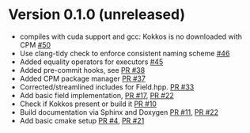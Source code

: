 # Version 0.1.0 (unreleased)
- compiles with cuda support and gcc: Kokkos is no downloaded with CPM [#50](https://github.com/exasim-project/NeoFOAM/pull/50)
- Use clang-tidy check to enforce consistent naming scheme [#46](https://github.com/exasim-project/NeoFOAM/pull/46)
- Added equality operators for executors [#45](https://github.com/exasim-project/NeoFOAM/pull/45)
- Added pre-commit hooks, see [PR #38](https://github.com/exasim-project/NeoFOAM/pull/38)
- Added CPM package manager [PR #37](https://github.com/exasim-project/NeoFOAM/pull/37)
- Corrected/streamlined includes for Field.hpp. [PR #33](https://github.com/exasim-project/NeoFOAM/pull/33)
- Add basic field implementation, [PR #17](https://github.com/exasim-project/NeoFOAM/pull/17), [PR #22](https://github.com/exasim-project/NeoFOAM/pull/22)
- Check if Kokkos present or build it [PR #10](https://github.com/exasim-project/NeoFOAM/pull/10)
- Build documentation via Sphinx and Doxygen [PR #11](https://github.com/exasim-project/NeoFOAM/pull/11), [PR #22](https://github.com/exasim-project/NeoFOAM/pull/22)
- Add basic cmake setup [PR #4](https://github.com/exasim-project/NeoFOAM/pull/4), [PR #21](https://github.com/exasim-project/NeoFOAM/pull/21)
